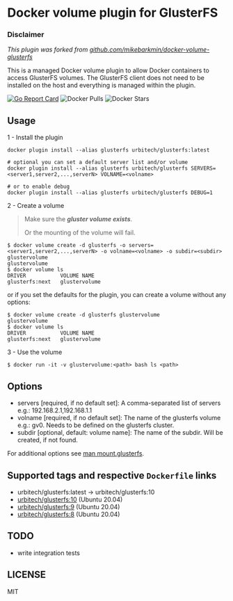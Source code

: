 # Docker volume plugin for GlusterFS

### Disclaimer

_This plugin was forked from [github.com/mikebarkmin/docker-volume-glusterfs](https://github.com/mikebarkmin/docker-volume-glusterfs)_

This is a managed Docker volume plugin to allow Docker containers to access
GlusterFS volumes. The GlusterFS client does not need to be installed on the
host and everything is managed within the plugin.

[![Go Report Card](https://goreportcard.com/badge/github.com/urbitechsro/docker-volume-glusterfs)](https://goreportcard.com/report/github.com/urbitechsro/docker-volume-glusterfs) ![Docker Pulls](https://img.shields.io/docker/pulls/urbitech/glusterfs) ![Docker Stars](https://img.shields.io/docker/stars/urbitech/glusterfs)

## Usage

1 - Install the plugin

```
docker plugin install --alias glusterfs urbitech/glusterfs:latest

# optional you can set a default server list and/or volume
docker plugin install --alias glusterfs urbitech/glusterfs SERVERS=<server1,server2,...,serverN> VOLNAME=<volname>

# or to enable debug
docker plugin install --alias glusterfs urbitech/glusterfs DEBUG=1
```

2 - Create a volume

> Make sure the **_gluster volume exists_**.
>
> Or the mounting of the volume will fail.

```
$ docker volume create -d glusterfs -o servers=<server1,server2,...,serverN> -o volname=<volname> -o subdir=<subdir> glustervolume
glustervolume
$ docker volume ls
DRIVER           VOLUME NAME
glusterfs:next   glustervolume
```

or if you set the defaults for the plugin, you can create a volume without any options:

```
$ docker volume create -d glusterfs glustervolume
glustervolume
$ docker volume ls
DRIVER           VOLUME NAME
glusterfs:next   glustervolume
```

3 - Use the volume

```
$ docker run -it -v glustervolume:<path> bash ls <path>
```

## Options

- servers [required, if no default set]: A comma-separated list of servers e.g.: 192.168.2.1,192.168.1.1
- volname [required, if no default set]: The name of the glusterfs volume e.g.: gv0. Needs to be defined on the glusterfs cluster.
- subdir [optional, default: volume name]: The name of the subdir. Will be created, if not found.

For additional options see [man mount.glusterfs](https://github.com/gluster/glusterfs/blob/release-6/doc/mount.glusterfs.8).

## Supported tags and respective `Dockerfile` links

- urbitech/glusterfs:latest -> urbitech/glusterfs:10
- [urbitech/glusterfs:10](https://hub.docker.com/r/urbitech/glusterfs/tags?page=1&ordering=last_updated) (Ubuntu 20.04)
- [urbitech/glusterfs:9](https://hub.docker.com/r/urbitech/glusterfs/tags?page=1&ordering=last_updated) (Ubuntu 20.04)
- [urbitech/glusterfs:8](https://hub.docker.com/r/urbitech/glusterfs/tags?page=1&ordering=last_updated) (Ubuntu 20.04)

## TODO

- write integration tests

## LICENSE

MIT
